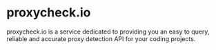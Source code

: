 # proxycheck.io
proxycheck.io is a service dedicated to providing you an easy to query, reliable and accurate proxy detection API for your coding projects.
